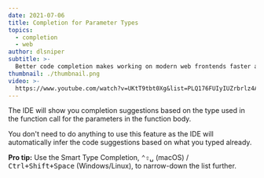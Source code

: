 ```yaml
---
date: 2021-07-06
title: Completion for Parameter Types
topics:
  - completion
  - web
author: dlsniper
subtitle: >-
  Better code completion makes working on modern web frontends faster and more enjoyable.
thumbnail: ./thumbnail.png
video: >-
  https://www.youtube.com/watch?v=UKtT9tbt0Xg&list=PLQ176FUIyIUZrbrlz4AY1V8VzBJKZyVlW&index=28
---
```


The IDE will show you completion suggestions based on the type used in the function call for the parameters in the function body.

You don't need to do anything to use this feature as the IDE will automatically infer the code suggestions based on what you typed already.

**Pro tip:** Use the Smart Type Completion, <kbd>⌃⇧␣</kbd> (macOS) / <kbd>Ctrl+Shift+Space</kbd> (Windows/Linux), to narrow-down the list further.
